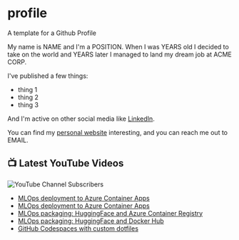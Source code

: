 # profile
A template for a Github Profile

My name is NAME and I'm a POSITION. When I was YEARS old I decided to take on the world and YEARS later I managed to land my dream job at ACME CORP.

I've published a few things:

* thing 1
* thing 2
* thing 3

And I'm active on other social media like [LinkedIn](https://www.linkedin.com/in/NICKNAME).

You can find my [personal website](https://example.com) interesting, and you can reach me out to EMAIL.


## 📺 Latest YouTube Videos

![YouTube Channel Subscribers](https://img.shields.io/youtube/channel/subscribers/UCt56bfntHoZFI60G5NIiTww?label=YouTube%20Subscribers&style=social)

<!-- YOUTUBE-VIDEOS-LIST:START -->
- [MLOps deployment to Azure Container Apps](https://www.youtube.com/watch?v=rXwR7LqDreg)
- [MLOps deployment to Azure Container Apps](https://www.youtube.com/watch?v=m_rfCYX6RtY)
- [MLOps packaging: HuggingFace and Azure Container Registry](https://www.youtube.com/watch?v=_n8JKdRFgog)
- [MLOps packaging: HuggingFace and Docker Hub](https://www.youtube.com/watch?v=Jo98GLhw6BM)
- [GitHub Codespaces with custom dotfiles](https://www.youtube.com/watch?v=H4B37bZdYsk)
<!-- YOUTUBE-VIDEOS-LIST:END -->
